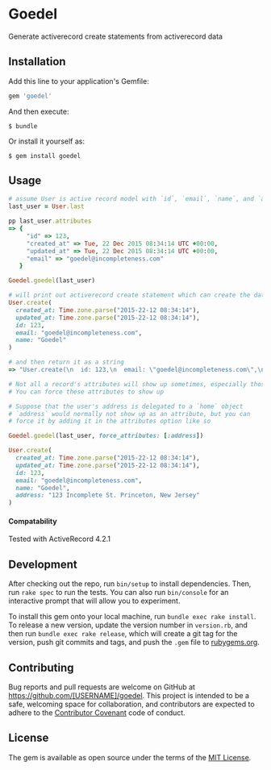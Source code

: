 # Goedel

Generate activerecord create statements from activerecord data

## Installation

Add this line to your application's Gemfile:

```ruby
gem 'goedel'
```

And then execute:

    $ bundle

Or install it yourself as:

    $ gem install goedel

## Usage

```ruby
# assume User is active record model with `id`, `email`, `name`, and `address`
last_user = User.last

pp last_user.attributes
=> {
     "id" => 123,
     "created_at" => Tue, 22 Dec 2015 08:34:14 UTC +00:00,
     "updated_at" => Tue, 22 Dec 2015 08:34:14 UTC +00:00,
     "email" => "goedel@incompleteness.com"
   }

Goedel.goedel(last_user)

# will print out activerecord create statement which can create the data object
User.create(
  created_at: Time.zone.parse("2015-22-12 08:34:14"),
  updated_at: Time.zone.parse("2015-22-12 08:34:14"),
  id: 123,
  email: "goedel@incompleteness.com",
  name: "Goedel"
)

# and then return it as a string
=> "User.create(\n  id: 123,\n  email: \"goedel@incompleteness.com\",\n  name: \"Goedel\", \n  address: \"123 Recurse St. Princeton, New Jersey\""

# Not all a record's attributes will show up sometimes, especially those delegated through associations.
# You can force these attributes to show up

# Suppose that the user's address is delegated to a `home` object
# `address` would normally not show up as an attribute, but you can
# force it by adding it in the attributes option like so

Goedel.goedel(last_user, force_attributes: [:address])

User.create(
  created_at: Time.zone.parse("2015-22-12 08:34:14"),
  updated_at: Time.zone.parse("2015-22-12 08:34:14"),
  id: 123,
  email: "goedel@incompleteness.com",
  name: "Goedel", 
  address: "123 Incomplete St. Princeton, New Jersey"
)
```

#### Compatability

Tested with ActiveRecord 4.2.1

## Development

After checking out the repo, run `bin/setup` to install dependencies. Then, run `rake spec` to run the tests. You can also run `bin/console` for an interactive prompt that will allow you to experiment.

To install this gem onto your local machine, run `bundle exec rake install`. To release a new version, update the version number in `version.rb`, and then run `bundle exec rake release`, which will create a git tag for the version, push git commits and tags, and push the `.gem` file to [rubygems.org](https://rubygems.org).

## Contributing

Bug reports and pull requests are welcome on GitHub at https://github.com/[USERNAME]/goedel. This project is intended to be a safe, welcoming space for collaboration, and contributors are expected to adhere to the [Contributor Covenant](http://contributor-covenant.org) code of conduct.


## License

The gem is available as open source under the terms of the [MIT License](http://opensource.org/licenses/MIT).

